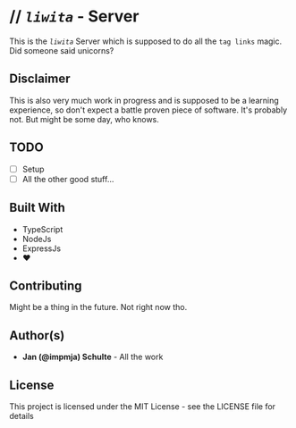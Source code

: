 # // *`liwita`* -  Server #

This is the *`liwita`* Server which is supposed to do all the `tag links` magic. Did someone said unicorns?

## Disclaimer ##

This is also very much work in progress and is supposed to be a learning experience, so don't expect a battle proven piece of software. It's probably not. But might be some day, who knows.

## TODO ##

- [ ] Setup
- [ ] All the other good stuff...

## Built With ##

* TypeScript
* NodeJs
* ExpressJs
* :heart:

## Contributing ##

Might be a thing in the future. Not right now tho.

## Author(s) ##

* __Jan (@impmja) Schulte__ - All the work

## License ##

This project is licensed under the MIT License - see the LICENSE file for details